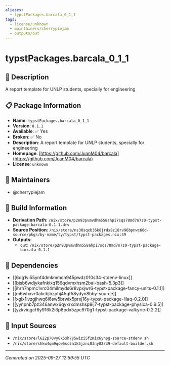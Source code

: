 ```yaml
---
aliases:
  - typstPackages.barcala_0_1_1
tags:
  - license/unknown
  - maintainers/cherrypiejam
  - outputs/out
---
```


# typstPackages.barcala_0_1_1

## 📝 Description

A report template for UNLP students, specially for engineering

## 📋 Package Information

- **Name**: `typstPackages.barcala_0_1_1`
- **Version**: `0.1.1`
- **Available**: ✅ Yes
- **Broken**: ✅ No
- **Description**: A report template for UNLP students, specially for engineering
- **Homepage**: [https://github.com/JuanM04/barcala](https://github.com/JuanM04/barcala)
- **License**: `unknown`
## 👥 Maintainers

- @cherrypiejam


## 🔧 Build Information

- **Derivation Path**: `/nix/store/p2n93pvmvdhm558ahpi7sqs78md7n7z0-typst-package-barcala-0.1.1.drv`
- **Source Position**: `/nix/store/ns30sqxb36k8jrds8z18rv96bpnwc60d-source/pkgs/by-name/ty/typst/typst-packages.nix:39`
- **Outputs**:
  - `out`:  `/nix/store/p2n93pvmvdhm558ahpi7sqs78md7n7z0-typst-package-barcala-0.1.1`

## 🔗 Dependencies

- [[6dg1vi55ynf4dmkmmcn945pwdz010s34-stdenv-linux]]
- [[bjsb6wdjykafnkixq156qdvmxhsm2bai-bash-5.3p3]]
- [[ihrh7npmc1vrc04milmyds6r8vpxjwr6-typst-package-fancy-units-0.1.1]]
- [[m6whxvr0akcbjbzphj45qf58ydyn8bby-source]]
- [[xglx1lvzgjhwq6i6sw5brwix5prxj16y-typst-package-lilaq-0.2.0]]
- [[yynpnb7pz346anwx6qyxrxdmshsp9ij7-typst-package-physica-0.9.5]]
- [[yzkviqgcf6y916k2i6p8pdx5zpc970g1-typst-package-valkyrie-0.2.2]]

## 📁 Input Sources

- `/nix/store/l622p70vy8k5sh7y5wizi5f2mic6ynpg-source-stdenv.sh`
- `/nix/store/shkw4qm9qcw5sc5n1k5jznc83ny02r39-default-builder.sh`

---
*Generated on 2025-09-27 12:59:55 UTC*
